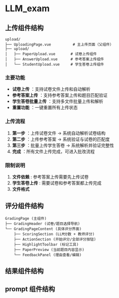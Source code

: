 # LLM_exam

## 上传组件结构

```
upload/
├── UploadingPage.vue          # 主上传页面（父组件）
├── upload/
│   ├── PaperUpload.vue       # 试卷上传组件
│   ├── AnswerUpload.vue      # 参考答案上传组件
│   └── StudentUpload.vue     # 学生答卷上传组件
```

### 主要功能

- **试卷上传** ：支持试卷文件上传和自动解析
- **参考答案上传** ：支持参考答案上传和题目匹配验证
- **学生答卷批量上传** ：支持多文件批量上传和解析
- **重置功能** ：一键重置所有上传状态

### 上传流程

1. **第一步** ：上传试卷文件 → 系统自动解析试卷结构
2. **第二步** ：上传参考答案 → 系统验证与试卷的匹配度
3. **第三步** ：批量上传学生答卷 → 系统解析并验证完整性
4. **完成** ：所有文件上传完成，可进入批改流程

### 限制说明

1. **文件依赖** : 参考答案上传需要先上传试卷
2. **学生答卷上传** : 需要试卷和参考答案都上传完成
3. **文件格式**

## 评分组件结构

```
GradingPage (主组件)
├── GradingHeader (试卷/题目选择导航)
└── GradingPageContent (具体评分界面)
    ├── ScoringSection (LLM分数 + 教师评分)
    ├── ActionSection (开始评分/全部评分按钮)
    ├── HighlightToolbar (标记工具)
    ├── PaperPreview (当前题目内容显示)
    └── FeedbackPanel (理由查看/编辑)

```

## 结果组件结构

## prompt 组件结构
